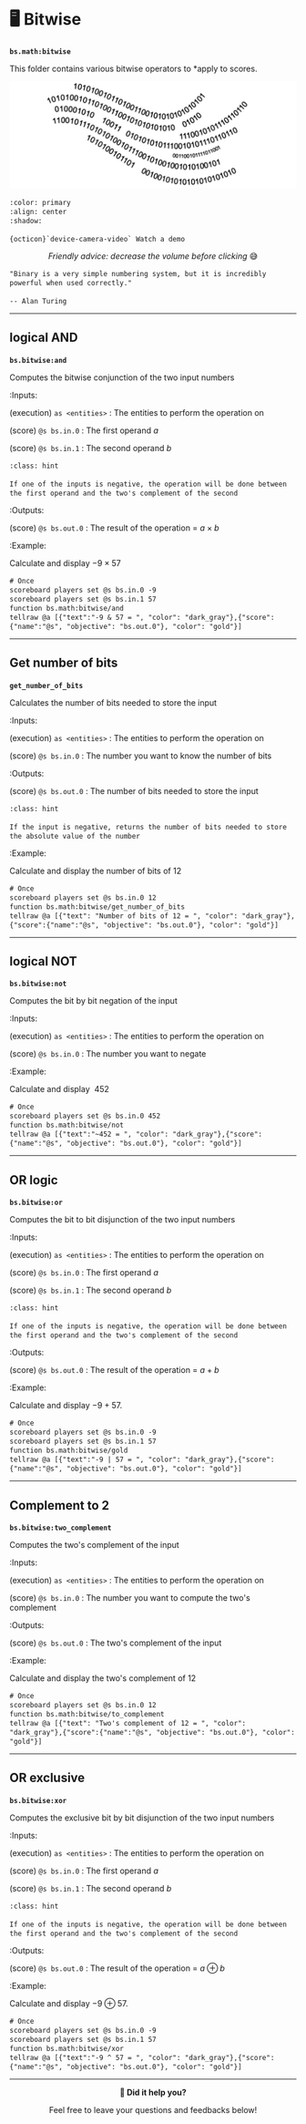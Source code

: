 # 🖥️ Bitwise

**`bs.math:bitwise`**

This folder contains various bitwise operators to
*apply to scores.

<div align=center>

![](img/bitwise.png)

</div>

```{button-link} https://youtu.be/itgPhvTMSZQ
:color: primary
:align: center
:shadow:

{octicon}`device-camera-video` Watch a demo
```

<div align=center>

_Friendly advice: decrease the volume before clicking_ 😅

</div>

```{epigraph}
"Binary is a very simple numbering system, but it is incredibly powerful when used correctly."

-- Alan Turing
```

---

## logical AND

**`bs.bitwise:and`**

Computes the bitwise conjunction of the two input numbers

:Inputs:

   (execution) `as <entities>`
   : The entities to perform the operation on

   (score) `@s bs.in.0`
   : The first operand $a$

   (score) `@s bs.in.1`
   : The second operand $b$

   ```{admonition} Negative input
   :class: hint
      
   If one of the inputs is negative, the operation will be done between
   the first operand and the two's complement of the second
   ```

:Outputs:

   (score) `@s bs.out.0`
   : The result of the operation = $a \times b$

:Example:

   Calculate and display $-9 \times 57$
   ```
   # Once
   scoreboard players set @s bs.in.0 -9
   scoreboard players set @s bs.in.1 57
   function bs.math:bitwise/and
   tellraw @a [{"text":"-9 & 57 = ", "color": "dark_gray"},{"score":{"name":"@s", "objective": "bs.out.0"}, "color": "gold"}]
   ```

---

## Get number of bits

**`get_number_of_bits`**

Calculates the number of bits needed to store
the input

:Inputs:

   (execution) `as <entities>`
   : The entities to perform the operation on

   (score) `@s bs.in.0`
   : The number you want to know the number of bits

:Outputs:

   (score) `@s bs.out.0`
   : The number of bits needed to store the input

   ```{admonition} Negative input
   :class: hint
      
   If the input is negative, returns the number of bits needed to store
   the absolute value of the number
   ```

:Example:

   Calculate and display the number of bits of 12
   ```
   # Once
   scoreboard players set @s bs.in.0 12
   function bs.math:bitwise/get_number_of_bits
   tellraw @a [{"text": "Number of bits of 12 = ", "color": "dark_gray"},{"score":{"name":"@s", "objective": "bs.out.0"}, "color": "gold"}]
   ```

---

## logical NOT

**`bs.bitwise:not`**

Computes the bit by bit negation of the input

:Inputs:

   (execution) `as <entities>`
   : The entities to perform the operation on

   (score) `@s bs.in.0`
   : The number you want to negate

:Example:

   Calculate and display $~452$
   ```
   # Once
   scoreboard players set @s bs.in.0 452
   function bs.math:bitwise/not
   tellraw @a [{"text":"~452 = ", "color": "dark_gray"},{"score":{"name":"@s", "objective": "bs.out.0"}, "color": "gold"}]
   ```

---

## OR logic

**`bs.bitwise:or`**

Computes the bit to bit disjunction of the two input numbers

:Inputs:

   (execution) `as <entities>`
   : The entities to perform the operation on

   (score) `@s bs.in.0`
   : The first operand $a$

   (score) `@s bs.in.1`
   : The second operand $b$

   ```{admonition} Negative input
   :class: hint
      
   If one of the inputs is negative, the operation will be done between
   the first operand and the two's complement of the second
   ```

:Outputs:

   (score) `@s bs.out.0`
   : The result of the operation = $a + b$

:Example:

   Calculate and display $-9 + 57$.
   ```
   # Once
   scoreboard players set @s bs.in.0 -9
   scoreboard players set @s bs.in.1 57
   function bs.math:bitwise/gold
   tellraw @a [{"text":"-9 | 57 = ", "color": "dark_gray"},{"score":{"name":"@s", "objective": "bs.out.0"}, "color": "gold"}]
   ```

---

## Complement to 2

**`bs.bitwise:two_complement`**

Computes the two's complement of the input

:Inputs:

   (execution) `as <entities>`
   : The entities to perform the operation on

   (score) `@s bs.in.0`
   : The number you want to compute the two's complement

:Outputs:

   (score) `@s bs.out.0`
   : The two's complement of the input

:Example:

   Calculate and display the two's complement of 12
   ```
   # Once
   scoreboard players set @s bs.in.0 12
   function bs.math:bitwise/to_complement
   tellraw @a [{"text": "Two's complement of 12 = ", "color": "dark_gray"},{"score":{"name":"@s", "objective": "bs.out.0"}, "color": "gold"}]
   ```

---

## OR exclusive

**`bs.bitwise:xor`**

Computes the exclusive bit by bit disjunction of the two input
numbers

:Inputs:

   (execution) `as <entities>`
   : The entities to perform the operation on

   (score) `@s bs.in.0`
   : The first operand $a$

   (score) `@s bs.in.1`
   : The second operand $b$

   ```{admonition} Negative input
   :class: hint
      
   If one of the inputs is negative, the operation will be done between
   the first operand and the two's complement of the second
   ```

:Outputs:

   (score) `@s bs.out.0`
   : The result of the operation = $a \oplus b$

:Example:

   Calculate and display $-9 \oplus 57$.
   ```
   # Once
   scoreboard players set @s bs.in.0 -9
   scoreboard players set @s bs.in.1 57
   function bs.math:bitwise/xor
   tellraw @a [{"text":"-9 ^ 57 = ", "color": "dark_gray"},{"score":{"name":"@s", "objective": "bs.out.0"}, "color": "gold"}]
   ```

---

<div align=center>

**💬 Did it help you?**

Feel free to leave your questions and feedbacks below!

</div>

<script src="https://giscus.app/client.js"
        data-repo="Gunivers/Glibs"
        data-repo-id="R_kgDOHQjqYg"
        data-category="Documentation"
        data-category-id="DIC_kwDOHQjqYs4CUQpy"
        data-mapping="title"
        data-strict="0"
        data-reactions-enabled="1"
        data-emit-metadata="0"
        data-input-position="bottom"
        data-theme="light"
        data-lang="fr"
        data-loading="lazy"
        crossorigin="anonymous"
        async>
</script>
